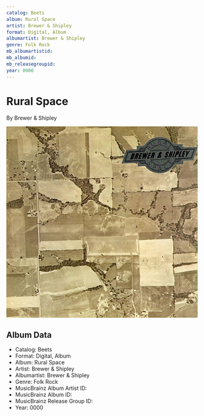 ```yaml
---
catalog: Beets
album: Rural Space
artist: Brewer & Shipley
format: Digital, Album
albumartist: Brewer & Shipley
genre: Folk Rock
mb_albumartistid: 
mb_albumid: 
mb_releasegroupid: 
year: 0000
---
```


# Rural Space

By Brewer & Shipley

![](../../assets/beetscovers/Brewer_and_Shipley-Rural_Space.jpg)

## Album Data

- Catalog: Beets
- Format: Digital, Album
- Album: Rural Space
- Artist: Brewer & Shipley
- Albumartist: Brewer & Shipley
- Genre: Folk Rock
- MusicBrainz Album Artist ID: 
- MusicBrainz Album ID: 
- MusicBrainz Release Group ID: 
- Year: 0000

